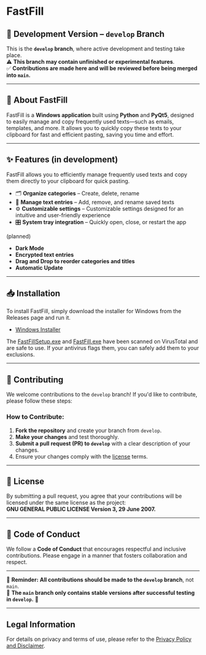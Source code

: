 # FastFill

## 🚧 Development Version – `develop` Branch

This is the **`develop` branch**, where active development and testing take place.  
⚠️ **This branch may contain unfinished or experimental features**.  
✅ **Contributions are made here and will be reviewed before being merged into `main`.**

---

## 📌 About FastFill

FastFill is a **Windows application** built using **Python** and **PyQt5**, designed to easily manage and copy frequently used texts—such as emails, templates, and more. It allows you to quickly copy these texts to your clipboard for fast and efficient pasting, saving you time and effort.

---

## ✨ Features (in development)

FastFill allows you to efficiently manage frequently used texts and copy them directly to your clipboard for quick pasting.

- 🗂 **Organize categories** – Create, delete, rename  
- 📝 **Manage text entries** – Add, remove, and rename saved texts
- ⚙️ **Customizable settings** – Customizable settings designed for an intuitive and user-friendly experience
- 🎛 **System tray integration** – Quickly open, close, or restart the app

(planned)
- **Dark Mode**
- **Encrypted text entries**
- **Drag and Drop to reorder categories and titles**
- **Automatic Update**

---

## 📥 Installation

To install FastFill, simply download the installer for Windows from the Releases page and run it.

- [Windows Installer](https://github.com/PaulK6803/FastFill/releases)

The [FastFillSetup.exe](https://www.virustotal.com/gui/file/c8de5a77d9a3e39f953752c06e66f0deec79bae146c4080bb7d91c81fb663980?nocache=1) and [FastFill.exe](https://www.virustotal.com/gui/file/25caa6c77e288ae5996352bcabe0912e5f9d6dd006cc9ff5abff9d710fd73aaa?nocache=1) have been scanned on VirusTotal and are safe to use. If your antivirus flags them, you can safely add them to your exclusions.

---

## 🤝 Contributing

We welcome contributions to the `develop` branch! If you'd like to contribute, please follow these steps:

### How to Contribute:

1. **Fork the repository** and create your branch from `develop`.  
2. **Make your changes** and test thoroughly.  
3. **Submit a pull request (PR) to `develop`** with a clear description of your changes.  
4. Ensure your changes comply with the [license](LICENSE.md) terms.  

---

## 📜 License

By submitting a pull request, you agree that your contributions will be licensed under the same license as the project:  
**GNU GENERAL PUBLIC LICENSE Version 3, 29 June 2007.**

---

## 📏 Code of Conduct

We follow a **Code of Conduct** that encourages respectful and inclusive contributions. Please engage in a manner that fosters collaboration and respect.  

---

📌 **Reminder:** **All contributions should be made to the `develop` branch**, not `main`.  
🔄 **The `main` branch only contains stable versions after successful testing in `develop`.** 🚀

---


## Legal Information

For details on privacy and terms of use, please refer to the [Privacy Policy and Disclaimer](Privacy_Policy_and_Disclaimer.md).
